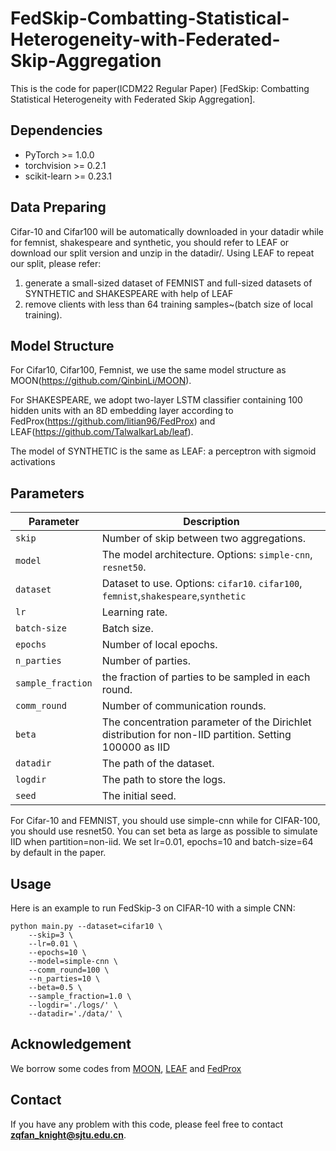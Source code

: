 # FedSkip-Combatting-Statistical-Heterogeneity-with-Federated-Skip-Aggregation
This is the code for paper(ICDM22 Regular Paper) [FedSkip: Combatting Statistical Heterogeneity with Federated Skip Aggregation].

## Dependencies
* PyTorch >= 1.0.0
* torchvision >= 0.2.1
* scikit-learn >= 0.23.1

## Data Preparing
Cifar-10 and Cifar100 will be automatically downloaded in your datadir while for femnist, shakespeare and synthetic, you should refer to LEAF or download our split version and unzip in the datadir/. 
Using LEAF to repeat our split, please refer:
1) generate a small-sized dataset of FEMNIST and full-sized datasets of SYNTHETIC and SHAKESPEARE with help of LEAF
2) remove clients with less than 64 training samples~(batch size of local training).

## Model Structure
For Cifar10, Cifar100, Femnist, we use the same model structure as MOON(https://github.com/QinbinLi/MOON).

For SHAKESPEARE, we adopt two-layer LSTM classifier containing 100 hidden units with an 8D embedding layer according to FedProx(https://github.com/litian96/FedProx) and LEAF(https://github.com/TalwalkarLab/leaf).

The model of SYNTHETIC is the same as LEAF: a perceptron with sigmoid activations
## Parameters
| Parameter                      | Description                                 |
| ----------------------------- | ---------------------------------------- |
| `skip` | Number of skip between two aggregations. |
| `model`                     | The model architecture. Options: `simple-cnn`, `resnet50`.|
| `dataset`      | Dataset to use. Options: `cifar10`. `cifar100`, `femnist`,`shakespeare`,`synthetic`|
| `lr` | Learning rate. |
| `batch-size` | Batch size. |
| `epochs` | Number of local epochs. |
| `n_parties` | Number of parties. |
| `sample_fraction` | the fraction of parties to be sampled in each round. |
| `comm_round`    | Number of communication rounds. |
| `beta` | The concentration parameter of the Dirichlet distribution for non-IID partition. Setting 100000 as IID |
| `datadir` | The path of the dataset. |
| `logdir` | The path to store the logs. |
| `seed` | The initial seed. |  

For Cifar-10 and FEMNIST, you should use simple-cnn while for CIFAR-100, you should use resnet50. You can set beta as large as possible to simulate IID when partition=non-iid. We set lr=0.01, epochs=10 and batch-size=64 by default in the paper.

## Usage
Here is an example to run FedSkip-3 on CIFAR-10 with a simple CNN:
```
python main.py --dataset=cifar10 \
    --skip=3 \
    --lr=0.01 \
    --epochs=10 \
    --model=simple-cnn \
    --comm_round=100 \
    --n_parties=10 \
    --beta=0.5 \
    --sample_fraction=1.0 \
    --logdir='./logs/' \
    --datadir='./data/' \
```
## Acknowledgement
We borrow some codes from [MOON](https://github.com/QinbinLi/MOON), [LEAF](https://github.com/TalwalkarLab/leaf) and [FedProx]([https://github.com/QinbinLi/MOON](https://github.com/litian96/FedProx))

## Contact

If you have any problem with this code, please feel free to contact **zqfan_knight@sjtu.edu.cn**.

